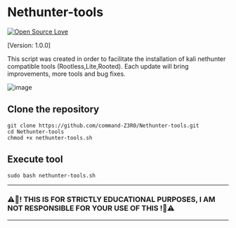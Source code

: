 # Nethunter-tools
[![Open Source Love](https://badges.frapsoft.com/os/v1/open-source.svg?v=102)](https://github.com/command-z3r0?tab=repositories) 

[Version: 1.0.0]

This script was created in order to facilitate the installation of kali nethunter compatible tools (Rootless,Lite,Rooted). Each update will bring improvements, more tools and bug fixes.

![image](https://raw.githubusercontent.com/command-Z3R0/Nethunter-tools/main/Nethunter-tools.png)


## Clone the repository
```shell
git clone https://github.com/command-Z3R0/Nethunter-tools.git
cd Nethunter-tools
chmod +x nethunter-tools.sh
```
## Execute tool
```shell
sudo bash nethunter-tools.sh
```

-----------------------------------------------------------------------------------------------------
### ⚠️🚧! THIS IS FOR STRICTLY EDUCATIONAL PURPOSES, I AM NOT RESPONSIBLE FOR YOUR USE OF THIS !🚧⚠️
------------------------------------------------------------------------------------------------------
